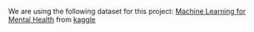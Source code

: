 We are using the following dataset for this project: [Machine Learning for Mental Health](https://www.kaggle.com/datasets/osmi/mental-health-in-tech-survey) from [kaggle](https://www.kaggle.com/)
